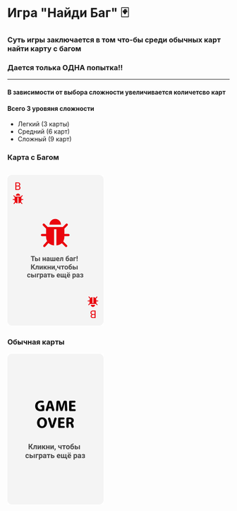 # Игра "Найди Баг" 🃏 

### Суть игры заключается в том что-бы среди обычных карт найти карту с багом
### Дается толька ОДНА попытка!!

------------

####  В зависимости от выбора сложности увеличивается количетсво карт
 
####  Всего 3 уровяня сложности
- Легкий (3 карты)
- Средний (6 карт)
- Сложный (9 карт)

### Карта с Багом
![Иллюстрация к проекту](https://github.com/DianaZaharova/FindBug/raw/main/docs/img/bagCard.png)
------------
### Обычная карты
![Иллюстрация к проекту](https://github.com/DianaZaharova/FindBug/raw/main/docs/img/GameOver.png)
